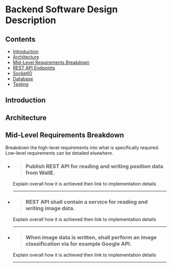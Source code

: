 # Backend Software Design Description

## Contents
* [Introduction](#introduction)
* [Architecture](#architecture)
* [Mid-Level Requirements Breakdown](#mid-level-requirements-breakdown)
* [REST API Endpoints](rest_api_endpoints.md)
* [SocketIO](socket_connection.md)
* [Database](database.md)
* [Testing](testing.md)

## Introduction

## Architecture

## Mid-Level Requirements Breakdown
Breakdown the high-level requirements into what is specifically required. Low-level requirements can be detailed elsewhere.

* > ### Publish REST API for reading and writing position data from WallE.
  Explain overall how it is achieved then link to implementation details
  
  ---


* > ### REST API shall contain a service for reading and writing image data.
  Explain overall how it is achieved then link to implementation details
  
  ---


* > ### When image data is written, shall perform an image classification via for example Google API.
  Explain overall how it is achieved then link to implementation details
  
  ---
